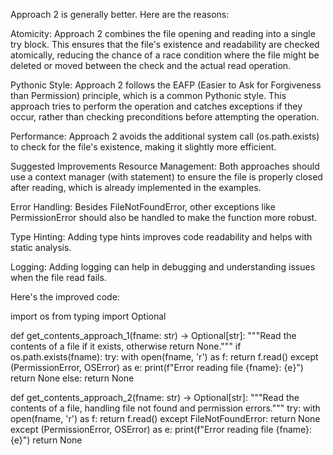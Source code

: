 Approach 2 is generally better. Here are the reasons:

Atomicity: Approach 2 combines the file opening and reading into a single try block. This ensures that the file's existence and readability are checked atomically, reducing the chance of a race condition where the file might be deleted or moved between the check and the actual read operation.

Pythonic Style: Approach 2 follows the EAFP (Easier to Ask for Forgiveness than Permission) principle, which is a common Pythonic style. This approach tries to perform the operation and catches exceptions if they occur, rather than checking preconditions before attempting the operation.

Performance: Approach 2 avoids the additional system call (os.path.exists) to check for the file's existence, making it slightly more efficient.

Suggested Improvements
Resource Management: Both approaches should use a context manager (with statement) to ensure the file is properly closed after reading, which is already implemented in the examples.

Error Handling: Besides FileNotFoundError, other exceptions like PermissionError should also be handled to make the function more robust.

Type Hinting: Adding type hints improves code readability and helps with static analysis.

Logging: Adding logging can help in debugging and understanding issues when the file read fails.

Here's the improved code:


import os
from typing import Optional

def get_contents_approach_1(fname: str) -> Optional[str]:
    """Read the contents of a file if it exists, otherwise return None."""
    if os.path.exists(fname):
        try:
            with open(fname, 'r') as f:
                return f.read()
        except (PermissionError, OSError) as e:
            print(f"Error reading file {fname}: {e}")
            return None
    else:
        return None

def get_contents_approach_2(fname: str) -> Optional[str]:
    """Read the contents of a file, handling file not found and permission errors."""
    try:
        with open(fname, 'r') as f:
            return f.read()
    except FileNotFoundError:
        return None
    except (PermissionError, OSError) as e:
        print(f"Error reading file {fname}: {e}")
        return None
